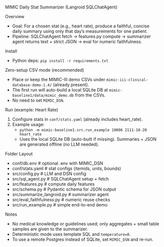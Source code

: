 MIMIC Daily Stat Summarizer (Langroid SQLChatAgent)

Overview
- Goal: For a chosen stat (e.g., heart rate), produce a faithful, concise daily summary using only that day’s measurements for one patient.
- Pipeline: SQLChatAgent fetch → features.py compute → summarizer agent returns text + strict JSON → eval for numeric faithfulness.

Install
- Python deps: `pip install -r requirements.txt`

Zero-setup CSV mode (recommended)
- Place or keep the MIMIC-III demo CSVs under `mimic-iii-clinical-database-demo-1.4/` (already present).
- The first run will auto-build a local SQLite DB at `mimic-baseline1/data/mimic_demo.db` from the CSVs.
- No need to set `MIMIC_DSN`.

Run (example: Heart Rate)
1) Configure stats in `conf/stats.yaml` (already includes heart_rate).
2) Example usage:
   - `python -m mimic-baseline1.src.run_example 10006 2111-10-20 heart_rate`
   - Uses the local SQLite DB (auto-built if missing). Summaries + JSON are generated offline (no LLM needed).

Folder Layout
- conf/db.env                 # optional .env with MIMIC_DSN
- conf/stats.yaml             # stat configs (itemids, units, bounds)
- src/config.py               # LLM and DSN config
- src/sql_agent.py            # SQLChatAgent setup + fetch
- src/features.py             # compute daily features
- src/schema.py               # Pydantic schema for JSON output
- src/summarize_langroid.py   # summarizer agent
- src/eval_faithfulness.py    # numeric reuse checks
- src/run_example.py          # simple end-to-end demo

Notes
- No medical knowledge or guidelines used; only aggregates + small table samples are given to the summarizer.
- Deterministic mode uses template SQL and `temperature=0`.
- To use a remote Postgres instead of SQLite, set `MIMIC_DSN` and re-run.
